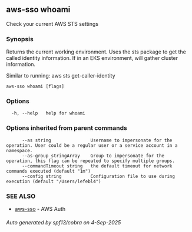 ## aws-sso whoami

Check your current AWS STS settings

### Synopsis

Returns the current working environment. Uses 
the sts package to get the called identity
information. If in an EKS environment, will
gather cluster information.

Similar to running:
aws sts get-caller-identity

```
aws-sso whoami [flags]
```

### Options

```
  -h, --help   help for whoami
```

### Options inherited from parent commands

```
      --as string               Username to impersonate for the operation. User could be a regular user or a service account in a namespace.
      --as-group stringArray    Group to impersonate for the operation, this flag can be repeated to specify multiple groups.
      --commandTimeout string   the default timeout for network commands executed (default "1m")
      --config string           Configuration file to use during execution (default "/Users/lefebl4")
```

### SEE ALSO

* [aws-sso](aws-sso.md)	 - AWS Auth

###### Auto generated by spf13/cobra on 4-Sep-2025
